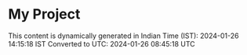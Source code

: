 # My Project

This content is dynamically generated in Indian Time (IST): 2024-01-26 14:15:18 IST
Converted to UTC: 2024-01-26 08:45:18 UTC
